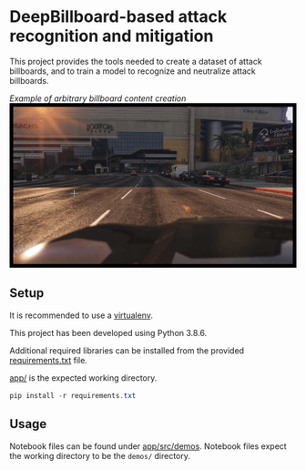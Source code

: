 # DeepBillboard-based attack recognition and mitigation

This project provides the tools needed to create a dataset of attack billboards, and to train a model to recognize and neutralize attack billboards.

_Example of arbitrary billboard content creation_  
![Example billboard detection and replacement](assets/billboard_replacement.gif)

## Setup

It is recommended to use a [virtualenv](https://docs.python.org/3/library/venv.html).

This project has been developed using Python 3.8.6.

Additional required libraries can be installed from the provided [requirements.txt](app/requirements.txt) file.

[app/](app/) is the expected working directory.

```powershell
pip install -r requirements.txt
```

## Usage

Notebook files can be found under [app/src/demos](app/src/demos).
Notebook files expect the working directory to be the `demos/` directory.
